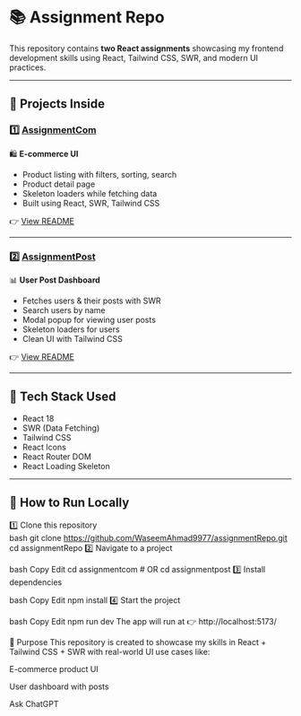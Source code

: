 # 📚 Assignment Repo  

This repository contains **two React assignments** showcasing my frontend development skills using React, Tailwind CSS, SWR, and modern UI practices.  

---

## 📂 Projects Inside  

### 1️⃣ [AssignmentCom](./assignmentcom)  
🛍️ **E-commerce UI**  
- Product listing with filters, sorting, search  
- Product detail page  
- Skeleton loaders while fetching data  
- Built using React, SWR, Tailwind CSS  

👉 [View README](./assignmentcom/README.md)  

---

### 2️⃣ [AssignmentPost](./assignmentpost)  
📊 **User Post Dashboard**  
- Fetches users & their posts with SWR  
- Search users by name  
- Modal popup for viewing user posts  
- Skeleton loaders for users  
- Clean UI with Tailwind CSS  

👉 [View README](./assignmentpost/README.md)  

---

## 🚀 Tech Stack Used  
- React 18  
- SWR (Data Fetching)  
- Tailwind CSS  
- React Icons  
- React Router DOM  
- React Loading Skeleton  

---

## 🔗 How to Run Locally  

1️⃣ Clone this repository  
bash
git clone https://github.com/WaseemAhmad9977/assignmentRepo.git
cd assignmentRepo
2️⃣ Navigate to a project

bash
Copy
Edit
cd assignmentcom   # OR cd assignmentpost
3️⃣ Install dependencies

bash
Copy
Edit
npm install
4️⃣ Start the project

bash
Copy
Edit
npm run dev
The app will run at 👉 http://localhost:5173/

🎯 Purpose
This repository is created to showcase my skills in React + Tailwind CSS + SWR with real-world UI use cases like:

E-commerce product UI

User dashboard with posts








Ask ChatGPT
